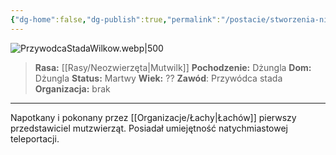 ```yaml
---
{"dg-home":false,"dg-publish":true,"permalink":"/postacie/stworzenia-nierozumne/przywodca-stada-wilkow/","dgPassFrontmatter":true}
---
```


![PrzywodcaStadaWilkow.webp|500](/img/user/Vault/Grafiki/Stworzenia%20nierozumne/PrzywodcaStadaWilkow.webp)

> **Rasa:** [[Rasy/Neozwierzęta\|Mutwilk]]
> **Pochodzenie:** Dżungla
> **Dom:** Dżungla
> **Status:** Martwy
> **Wiek:** ??
> **Zawód**: Przywódca stada
> **Organizacja:** brak

---

Napotkany i pokonany przez [[Organizacje/Łachy\|Łachów]] pierwszy przedstawiciel mutzwierząt. Posiadał umiejętność natychmiastowej teleportacji.